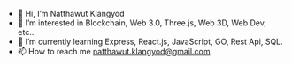 - 👋 Hi, I’m Natthawut Klangyod
- 👀 I’m interested in Blockchain, Web 3.0, Three.js, Web 3D, Web Dev, etc..
- 🌱 I’m currently learning Express, React.js, JavaScript, GO, Rest Api, SQL.
- 📫 How to reach me natthawut.klangyod@gmail.com

<!---
pandakn/pandakn is a ✨ special ✨ repository because its `README.md` (this file) appears on your GitHub profile.
You can click the Preview link to take a look at your changes.
--->
